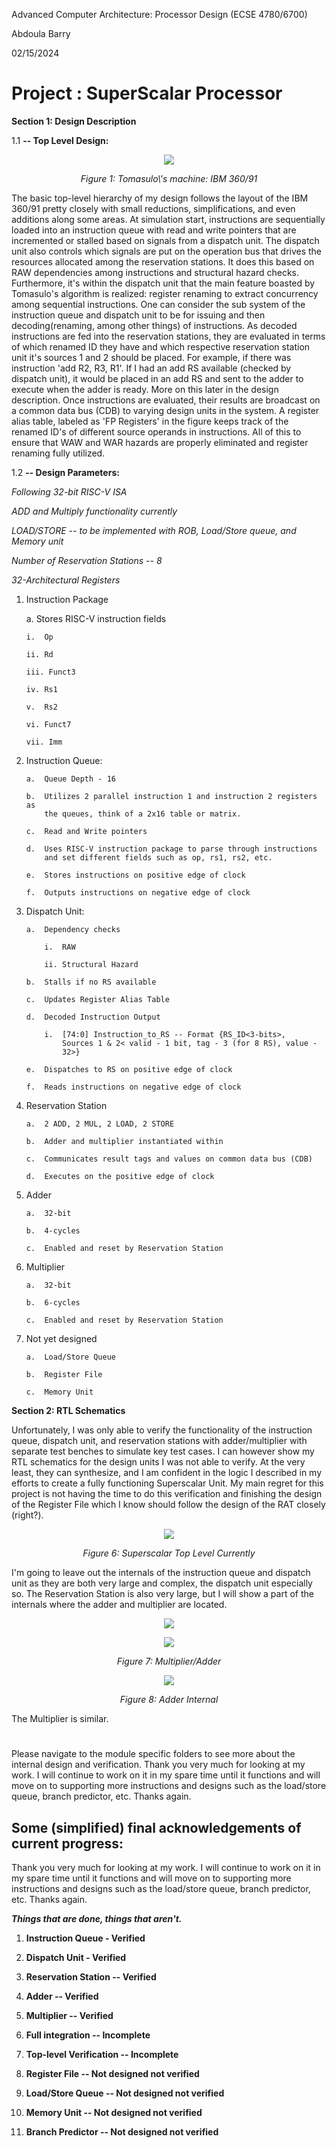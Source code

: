 Advanced Computer Architecture: Processor Design (ECSE 4780/6700)

Abdoula Barry

02/15/2024

# Project : SuperScalar Processor

**Section 1: Design Description**

1.1  **-- Top Level Design:**

<p align="center">
  <img src="./media/ibm360.png" />
</p>
<p align="center"><em>Figure 1: Tomasulo\'s machine: IBM 360/91</em></p>

The basic top-level hierarchy of my design follows the layout of the IBM
360/91 pretty closely with small reductions, simplifications, and even
additions along some areas. At simulation start, instructions are
sequentially loaded into an instruction queue with read and write
pointers that are incremented or stalled based on signals from a
dispatch unit. The dispatch unit also controls which signals are put on
the operation bus that drives the resources allocated among the
reservation stations. It does this based on RAW dependencies among
instructions and structural hazard checks. Furthermore, it's within the
dispatch unit that the main feature boasted by Tomasulo's algorithm is
realized: register renaming to extract concurrency among sequential
instructions. One can consider the sub system of the instruction queue
and dispatch unit to be for issuing and then decoding(renaming, among
other things) of instructions. As decoded instructions are fed into the
reservation stations, they are evaluated in terms of which renamed ID
they have and which respective reservation station unit it's sources 1
and 2 should be placed. For example, if there was instruction 'add R2,
R3, R1'. If I had an add RS available (checked by dispatch unit), it
would be placed in an add RS and sent to the adder to execute when the
adder is ready. More on this later in the design description. Once
instructions are evaluated, their results are broadcast on a common data
bus (CDB) to varying design units in the system. A register alias table,
labeled as 'FP Registers' in the figure keeps track of the renamed ID's
of different source operands in instructions. All of this to ensure that
WAW and WAR hazards are properly eliminated and register renaming fully
utilized.

1.2  **-- Design Parameters:**

*Following 32-bit RISC-V ISA*

*ADD and Multiply functionality currently*

*LOAD/STORE -- to be implemented with ROB, Load/Store queue, and Memory
unit*

*Number of Reservation Stations -- 8*

*32-Architectural Registers*

1.  Instruction Package

    a.  Stores RISC-V instruction fields

        i.  Op

        ii. Rd

        iii. Funct3

        iv. Rs1

        v.  Rs2

        vi. Funct7

        vii. Imm

2.  Instruction Queue:

        a.  Queue Depth - 16

        b.  Utilizes 2 parallel instruction 1 and instruction 2 registers as
            the queues, think of a 2x16 table or matrix.

        c.  Read and Write pointers

        d.  Uses RISC-V instruction package to parse through instructions
            and set different fields such as op, rs1, rs2, etc.

        e.  Stores instructions on positive edge of clock

        f.  Outputs instructions on negative edge of clock

3.  Dispatch Unit:

        a.  Dependency checks

            i.  RAW

            ii. Structural Hazard

        b.  Stalls if no RS available

        c.  Updates Register Alias Table

        d.  Decoded Instruction Output

            i.  [74:0] Instruction_to_RS -- Format {RS_ID<3-bits>,
                Sources 1 & 2< valid - 1 bit, tag - 3 (for 8 RS), value -
                32>}

        e.  Dispatches to RS on positive edge of clock

        f.  Reads instructions on negative edge of clock

4.  Reservation Station

        a.  2 ADD, 2 MUL, 2 LOAD, 2 STORE

        b.  Adder and multiplier instantiated within

        c.  Communicates result tags and values on common data bus (CDB)

        d.  Executes on the positive edge of clock

5.  Adder

        a.  32-bit

        b.  4-cycles

        c.  Enabled and reset by Reservation Station

6.  Multiplier

        a.  32-bit

        b.  6-cycles

        c.  Enabled and reset by Reservation Station

7.  Not yet designed

        a.  Load/Store Queue

        b.  Register File

        c.  Memory Unit
        
**Section 2: RTL Schematics**

Unfortunately, I was only able to verify the functionality of the
instruction queue, dispatch unit, and reservation stations with
adder/multiplier with separate test benches to simulate key test cases.
I can however show my RTL schematics for the design units I was not able
to verify. At the very least, they can synthesize, and I am confident in
the logic I described in my efforts to create a fully functioning
Superscalar Unit. My main regret for this project is not having the time
to do this verification and finishing the design of the Register File
which I know should follow the design of the RAT closely (right?).

<p align="center"> 
  <img src="./media/ssCurr.png" />
</p>
<p align="center"><em>Figure 6: Superscalar Top Level Currently</em></p>


 I'm going to leave out the internals of the instruction queue and
 dispatch unit as they are both very large and complex, the dispatch
 unit especially so. The Reservation Station is also very large, but I
 will show a part of the internals where the adder and multiplier are
 located.

<p align="center"> 
  <img src="./media/adder.png" />
</p>
<p align="center"> 
  <img src="./media/mul.png" />
</p>
<p align="center"><em>Figure 7: Multiplier/Adder</em></p>

<p align="center"> 
  <img src="./media/addInternal.png" />
</p>
<p align="center"><em>Figure 8: Adder Internal</em>
</p>

The Multiplier is similar.
#
Please navigate to the module specific folders to see more about the internal design and verification. Thank you very much for looking at my work. I will continue to work on it in my spare time until it functions and will move on to supporting more
instructions and designs such as the load/store queue, branch predictor, etc. Thanks
again.

## Some (simplified) final acknowledgements of current progress:

Thank you very much for looking at my work. I will continue to work on it in my
spare time until it functions and will move on to supporting more
instructions and designs such as the load/store queue, branch predictor, etc. Thanks
again.

***Things that are done, things that aren't.***

1.  **Instruction Queue - Verified**

2.  **Dispatch Unit - Verified**

3.  **Reservation Station -- Verified**

4.  **Adder -- Verified**

5.  **Multiplier -- Verified**

6.  **Full integration -- Incomplete**

7.  **Top-level Verification -- Incomplete**

8.  **Register File -- Not designed not verified**

9.  **Load/Store Queue -- Not designed not verified**

10. **Memory Unit -- Not designed not verified**

11. **Branch Predictor -- Not designed not verified**
